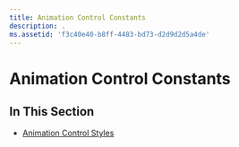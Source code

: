 ```yaml
---
title: Animation Control Constants
description: .
ms.assetid: 'f3c40e40-b8ff-4483-bd73-d2d9d2d5a4de'
---
```


# Animation Control Constants

## In This Section

-   [Animation Control Styles](animation-control-styles.md)

 

 




